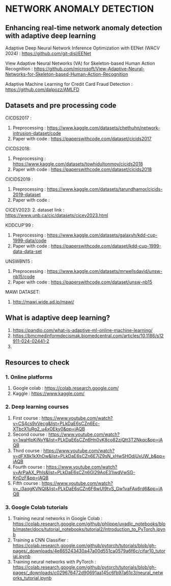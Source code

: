 # NETWORK ANOMALY DETECTION

## Enhancing real-time network anomaly detection with adaptive deep learning

Adaptive Deep Neural Network Inference Optimization with EENet (WACV 2024) : https://github.com/git-disl/EENet

View Adaptive Neural Networks (VA) for Skeleton-based Human Action Recognition : 
https://github.com/microsoft/View-Adaptive-Neural-Networks-for-Skeleton-based-Human-Action-Recognition

Adaptive Machine Learning for Credit Card Fraud Detection : https://github.com/dalpozz/AMLFD


## Datasets and pre processing code

CICDS2017 : 
1. Preprocessing : https://www.kaggle.com/datasets/chethuhn/network-intrusion-dataset/code
2. Paper with code : https://paperswithcode.com/dataset/cicids2017

CICDS2018:
1. Preprocessing : https://www.kaggle.com/datasets/towhidultonmoy/cicids2018
2. Paper with code : https://paperswithcode.com/dataset/cicids2018

CICIDS2019 :
1. Preprocessing : https://www.kaggle.com/datasets/tarundhamor/cicids-2019-dataset
2. Paper with code : 

CICEV2023:
2. dataset link : https://www.unb.ca/cic/datasets/cicev2023.html

KDDCUP’99 : 
1. Preprocessing : https://www.kaggle.com/datasets/galaxyh/kdd-cup-1999-data/code
2. Paper with code : https://paperswithcode.com/dataset/kdd-cup-1999-data-data-set


UNSWBN15  : 
1. Preprocessing : https://www.kaggle.com/datasets/mrwellsdavid/unsw-nb15/code
2. Paper with code : https://paperswithcode.com/dataset/unsw-nb15

MAWI DATASET:
1. http://mawi.wide.ad.jp/mawi/


## What is adaptive deep learning?

1. https://pandio.com/what-is-adaptive-ml-online-machine-learning/
2. https://bmcmedinformdecismak.biomedcentral.com/articles/10.1186/s12911-024-02441-2
3. 

## Resources to check 

### 1. Online platforms

1. Google colab : https://colab.research.google.com/
2. Kaggle : https://www.kaggle.com/

### 2. Deep learning courses

1. First course  : https://www.youtube.com/watch?v=CS4cs9xVecg&list=PLkDaE6sCZn6Ec-XTbcX1uRg2_u4xOEky0&pp=iAQB
2. Second course : https://www.youtube.com/watch?v=1waHlpKiNyY&list=PLkDaE6sCZn6Hn0vK8co82zjQtt3T2Nkqc&pp=iAQB
3. Third course  : https://www.youtube.com/watch?v=dFX8k1kXhOw&list=PLkDaE6sCZn6E7jZ9sN_xHwSHOdjUxUW_b&pp=iAQB
4. Fourth course : https://www.youtube.com/watch?v=ArPaAX_PhIs&list=PLkDaE6sCZn6Gl29AoE31iwdVwSG-KnDzF&pp=iAQB 
5. Fifth course  : https://www.youtube.com/watch?v=_i3aqgKVNQI&list=PLkDaE6sCZn6F6wUI9tvS_Gw1vaFAx6rd6&pp=iAQB

### 3. Google Colab tutorials 

1. Training neural networks in Google Colab : https://colab.research.google.com/github/phlippe/uvadlc_notebooks/blob/master/docs/tutorial_notebooks/tutorial2/Introduction_to_PyTorch.ipynb
2. Training a CNN Classifier : https://colab.research.google.com/github/pytorch/tutorials/blob/gh-pages/_downloads/4e865243430a47a00d551ca0579a6f6c/cifar10_tutorial.ipynb
3. Training neural networks with PyTorch : https://colab.research.google.com/github/pytorch/tutorials/blob/gh-pages/_downloads/c029676472d90691aa145c6fb97a61c3/neural_networks_tutorial.ipynb
